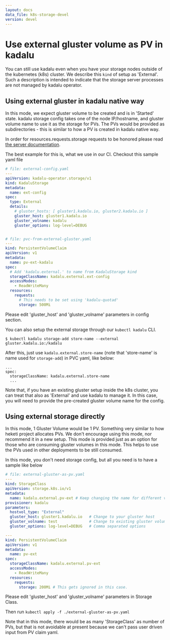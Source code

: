 ```yaml
---
layout: docs
data_file: k8s-storage-devel
version: devel
---
```

# Use external gluster volume as PV in kadalu

You can still use kadalu even when you have your storage nodes outside
of the kubernetes (k8s) cluster. We describe this `kind` of setup as
'External'. Such a description is intended to indicate that the storage
server processes are not managed by kadalu operator.

## Using external gluster in kadalu native way

In this mode, we expect gluster volume to be created and is in 'Started' state.
kadalu storage config takes one of the node IP/hostname, and gluster volume name
to use it as the storage for PVs. The PVs would be provided as subdirectories -
this is similar to how a PV is created in kadalu native way.

In order for resources.requests.storage requests to be honored please read [the server documentation](https://github.com/kadalu/kadalu/tree/devel/server/README.md).

The best example for this is, what we use in our CI. Checkout this
sample yaml file

```yaml
# file: external-config.yaml
---
apiVersion: kadalu-operator.storage/v1
kind: KadaluStorage
metadata:
  name: ext-config
spec:
  type: External
  details:
    # gluster_hosts: [ gluster1.kadalu.io, gluster2.kadalu.io ]
    gluster_host: gluster1.kadalu.io
    gluster_volname: kadalu
    gluster_options: log-level=DEBUG


# file: pvc-from-external-gluster.yaml
---
kind: PersistentVolumeClaim
apiVersion: v1
metadata:
  name: pv-ext-kadalu
spec:
  # Add 'kadalu.external.' to name from KadaluStorage kind
  storageClassName: kadalu.external.ext-config
  accessModes:
    - ReadWriteMany
  resources:
    requests:
      # This needs to be set using 'kadalu-quotad'
      storage: 500Mi

```

Please edit 'gluster_host' and 'gluster_volname' parameters in config section.

You can also setup the external storage through our `kubectl kadalu` CLI.

```console
$ kubectl kadalu storage-add store-name --external gluster.kadalu.io:/kadalu
```

After this, just use `kadalu.external.store-name` (note that 'store-name' is
name used for `storage-add`) in PVC yaml, like below:

```
...
spec:
  storageClassName: kadalu.external.store-name
  ...
```

Note that, if you have an existing gluster setup inside the k8s cluster, you can
treat that also as 'External' and use kadalu to manage it. In this case, you
will need to provide the pre-created gluster volume name for the config.


## Using external storage directly

In this mode, 1 Gluster Volume would be 1 PV. Something very similar to how heketi
project allocates PVs. We don't encourage using this mode, nor recommend it in a
new setup. This mode is provided just as an option for those who are consuming
gluster volumes in this mode. This helps to use the PVs used in other deployments
to be still consumed.

In this mode, you don't need storage config, but all you need is to have a sample
like below

```yaml
# file: external-gluster-as-pv.yaml
---
kind: StorageClass
apiVersion: storage.k8s.io/v1
metadata:
  name: kadalu.external.pv-ext # Keep changing the name for different volumes
provisioner: kadalu
parameters:
  hostvol_type: "External"
  gluster_host: gluster1.kadalu.io   # Change to your gluster host
  gluster_volname: test              # Change to existing gluster volume
  gluster_options: log-level=DEBUG   # Comma separated options

---
kind: PersistentVolumeClaim
apiVersion: v1
metadata:
  name: pv-ext
spec:
  storageClassName: kadalu.external.pv-ext
  accessModes:
    - ReadWriteMany
  resources:
    requests:
      storage: 200Mi # This gets ignored in this case.
```

Please edit 'gluster_host' and 'gluster_volname' parameters in Storage Class.

Then run `kubectl apply -f ./external-gluster-as-pv.yaml`

Note that in this mode, there would be as many 'StorageClass' as number of PVs, but
that is not avoidable at present because we can't pass user driven input from PV claim
yaml.
